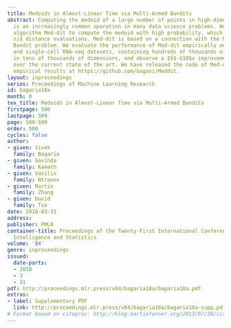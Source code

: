 ```yaml
---
title: Medoids in Almost-Linear Time via Multi-Armed Bandits
abstract: Computing the medoid of a large number of points in high-dimensional space
  is an increasingly common operation in many data science problems. We present an
  algorithm Med-dit to compute the medoid with high probability, which uses $O(n\log
  n)$ distance evaluations. Med-dit is based on a connection with the Multi-Armed
  Bandit problem. We evaluate the performance of Med-dit empirically on the Netflix-prize
  and single-cell RNA-seq datasets, containing hundreds of thousands of points living
  in tens of thousands of dimensions, and observe a $5$-$10$x improvement in performance
  over the current state of the art. We have released the code of Med-dit and our
  empirical results at https://github.com/bagavi/Meddit.
layout: inproceedings
series: Proceedings of Machine Learning Research
id: bagaria18a
month: 0
tex_title: Medoids in Almost-Linear Time via Multi-Armed Bandits
firstpage: 500
lastpage: 509
page: 500-509
order: 500
cycles: false
author:
- given: Vivek
  family: Bagaria
- given: Govinda
  family: Kamath
- given: Vasilis
  family: Ntranos
- given: Martin
  family: Zhang
- given: David
  family: Tse
date: 2018-03-31
address: 
publisher: PMLR
container-title: Proceedings of the Twenty-First International Conference on Artificial
  Intelligence and Statistics
volume: '84'
genre: inproceedings
issued:
  date-parts:
  - 2018
  - 3
  - 31
pdf: http://proceedings.mlr.press/v84/bagaria18a/bagaria18a.pdf
extras:
- label: Supplementary PDF
  link: http://proceedings.mlr.press/v84/bagaria18a/bagaria18a-supp.pdf
# Format based on citeproc: http://blog.martinfenner.org/2013/07/30/citeproc-yaml-for-bibliographies/
---
```

